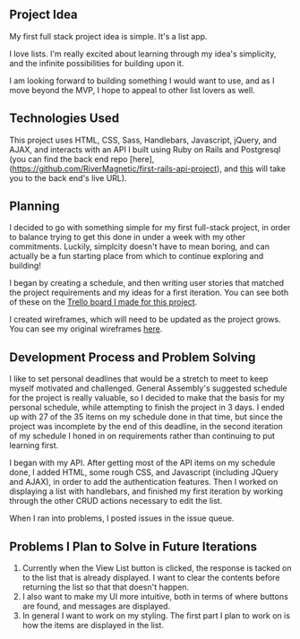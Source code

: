 ## Project Idea

My first full stack project idea is simple. It's a list app.

I love lists. I'm really excited about learning through my idea's simplicity, and the infinite possibilities for building upon it.

I am looking forward to building something I would want to use, and as I move beyond the MVP, I hope to appeal to other list lovers as well.


## Technologies Used

This project uses HTML, CSS, Sass, Handlebars, Javascript, jQuery, and AJAX, and interacts with an API I built using Ruby on Rails and Postgresql (you can find the back end repo [here],(https://github.com/RiverMagnetic/first-rails-api-project), and [this](https://api-list-project.herokuapp.com/) will take you to the back end's live URL). 

## Planning

I decided to go with something simple for my first full-stack project, in order to balance trying to get this done in under a week with my other commitments. Luckily, simplcity doesn't have to mean boring, and can actually be a fun starting place from which to continue exploring and building!


I began by creating a schedule, and then writing user stories that matched the project requirements and my ideas for a first iteration. You can see both of these on the [Trello board I made for this project](https://trello.com/b/sqkzgniO/list-project).


I created wireframes, which will need to be updated as the project grows. You can see my original wireframes [here](https://github.com/RiverMagnetic/first-full-stack-project-client/blob/master/list-wireframe.jpg).


## Development Process and Problem Solving

I like to set personal deadlines that would be a stretch to meet to keep myself motivated and challenged. General Assembly's suggested schedule for the project is really valuable, so I decided to make that the basis for my personal schedule, while attempting to finish the project in 3 days. I ended up with 27 of the 35 items on my schedule done in that time, but since the project was incomplete by the end of this deadline, in the second iteration of my schedule I honed in on requirements rather than continuing to put learning first.

I began with my API. After getting most of the API items on my schedule done, I added HTML, some rough CSS, and Javascript (including JQuery and AJAX), in order to add the authentication features. Then I worked on displaying a list with handlebars, and finished my first iteration by working through the other CRUD actions necessary to edit the list.

When I ran into problems, I posted issues in the issue queue. 

## Problems I Plan to Solve in Future Iterations

1. Currently when the View List button is clicked, the response is tacked on to the list that is already displayed. I want to clear the contents before returning the list so that that doesn't happen. 
2. I also want to make my UI more intuitive, both in terms of where buttons are found, and messages are displayed. 
3. In general I want to work on my styling. The first part I plan to work on is how the items are displayed in the list.
